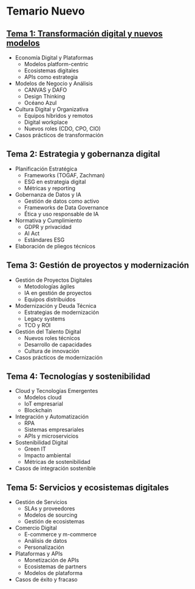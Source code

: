 # Temario Nuevo

## [Tema 1: Transformación digital y nuevos modelos](tema1/README.md)

- Economía Digital y Plataformas
  - Modelos platform-centric
  - Ecosistemas digitales
  - APIs como estrategia
- Modelos de Negocio y Análisis
  - CANVAS y DAFO
  - Design Thinking
  - Océano Azul
- Cultura Digital y Organizativa
  - Equipos híbridos y remotos
  - Digital workplace
  - Nuevos roles (CDO, CPO, CIO)
- Casos prácticos de transformación

## Tema 2: Estrategia y gobernanza digital

- Planificación Estratégica
  - Frameworks (TOGAF, Zachman)
  - ESG en estrategia digital
  - Métricas y reporting
- Gobernanza de Datos y IA
  - Gestión de datos como activo
  - Frameworks de Data Governance
  - Ética y uso responsable de IA
- Normativa y Cumplimiento
  - GDPR y privacidad
  - AI Act
  - Estándares ESG
- Elaboración de pliegos técnicos

## Tema 3: Gestión de proyectos y modernización

- Gestión de Proyectos Digitales
  - Metodologías ágiles
  - IA en gestión de proyectos
  - Equipos distribuidos
- Modernización y Deuda Técnica
  - Estrategias de modernización
  - Legacy systems
  - TCO y ROI
- Gestión del Talento Digital
  - Nuevos roles técnicos
  - Desarrollo de capacidades
  - Cultura de innovación
- Casos prácticos de modernización

## Tema 4: Tecnologías y sostenibilidad

- Cloud y Tecnologías Emergentes
  - Modelos cloud
  - IoT empresarial
  - Blockchain
- Integración y Automatización
  - RPA
  - Sistemas empresariales
  - APIs y microservicios
- Sostenibilidad Digital
  - Green IT
  - Impacto ambiental
  - Métricas de sostenibilidad
- Casos de integración sostenible

## Tema 5: Servicios y ecosistemas digitales

- Gestión de Servicios
  - SLAs y proveedores
  - Modelos de sourcing
  - Gestión de ecosistemas
- Comercio Digital
  - E-commerce y m-commerce
  - Análisis de datos
  - Personalización
- Plataformas y APIs
  - Monetización de APIs
  - Ecosistemas de partners
  - Modelos de plataforma
- Casos de éxito y fracaso
